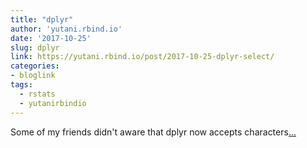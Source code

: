 ```yaml
---
title: "dplyr"
author: 'yutani.rbind.io'
date: '2017-10-25'
slug: dplyr
link: https://yutani.rbind.io/post/2017-10-25-dplyr-select/
categories:
- bloglink
tags:
  - rstats
  - yutanirbindio
---
```


Some of my friends didn't aware that dplyr now accepts characters[... <i class="fas fa-external-link-alt"></i>](https://yutani.rbind.io/post/2017-10-25-dplyr-select/)


